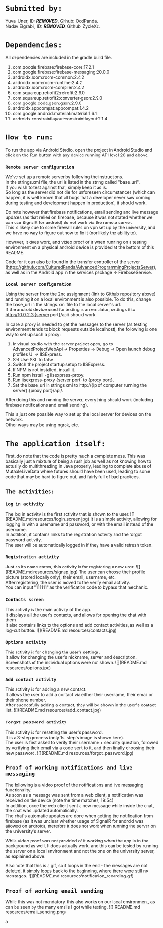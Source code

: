 # `Submitted by:`
Yuval Uner, ID: ***REMOVED***, Github: OddPanda.\
Nadav Elgrabli, ID: ***REMOVED***, Github: ZycleXx.

# `Dependencies:`
All dependencies are included in the gradle build file.
1. com.google.firebase:firebase-core:17.2.1
2. com.google.firebase:firebase-messaging:20.0.0
3. androidx.room:room-common:2.4.2
4. androidx.room:room-runtime:2.4.2
5. androidx.room:room-compiler:2.4.2
6. com.squareup.retrofit2:retrofit:2.9.0
7. com.squareup.retrofit2:converter-gson:2.9.0
8. com.google.code.gson:gson:2.9.0
9. androidx.appcompat:appcompat:1.4.2
10. com.google.android.material:material:1.6.1
11. androidx.constraintlayout:constraintlayout:2.1.4

# `How to run:`
To run the app via Android Studio, open the project in Android Studio
and click on the Run button with any device running API level 26 and above.

### `Remote server configuration`
We've set up a remote server by following the instructions.\
In the strings.xml file, the url is listed in the string called "base_url".\
If you wish to test against that, simply keep it as is.\
So long as the server did not die for unforeseen circumstances (which can happen,
it is well known that all bugs that a developer never saw coming during
testing and development happen in production), it should work.

Do note however that firebase notifications, email sending and live message updates
(as that relied on firebase, because it was not stated whether we can use SignalR for android)
do not work via the remote server.\
This is likely due to some firewall rules on vpn set up by the university, and
we have no way to figure out how to fix it (nor likely the ability to).

However, it does work, and video proof of it when running on a testing environment
on a physical android device is provided at the bottom of this README.

Code for it can also be found in the transfer controller of the server (https://github.com/CulturedPanda/AdvancedProgrammingProjectsServer),
as well as in the Android app in the services package -> FirebaseService.

### `Local server configuration`
Using the server from the 2nd assignment (link to Github repository above) and running it on a local
environment is also possible.
To do this, change the base_url in the strings.xml file to the local server's url.\
If the android device used for testing is an emulator, settings it to http://10.0.2.2:{server port}/api/ should work.

In case a proxy is needed to get the messages to the server (as testing environment tends to block requests outside localhost),
the following is one way to set up such a proxy:
1. In visual studio with the server project open, go to AdvancedProjectWebApi -> Properties ->
   Debug -> Open launch debug profiles UI -> IISExpress.
2. Set Use SSL to false.
3. Switch the project startup setup to IISExpress.
4. If NPM is not installed, install it.
5. Run npm install -g iisexpress-proxy.
6. Run iisexpress-proxy {server port} to {proxy port}.
7. Set the base_url in strings.xml to http://{ip of computer running the server}:{proxy port}/api/.

After doing this and running the server, everything should work (including firebase notifications and email sending).

This is just one possible way to set up the local server for devices on the network.\
Other ways may be using ngrok, etc.

# `The application itself:`

First, do note that the code is pretty much a complete mess.
This was basically just a mixture of being a rush job as well as not knowing how to actually
do multithreading in Java properly, leading to complete abuse of MutableLiveData where futures should have been
used, leading to some code that may be hard to figure out, and fairly full of bad practices.

## `The activities:`

### `Log in activity`
The log in activity is the first activity that is shown to the user.
![](README.md resources/login_screen.jpg)
It is a simple activity, allowing for logging in with a username and password, or with the email instead
of the username.\
In addition, it contains links to the registration activity and the forgot password activity.\
The user will be automatically logged in if they have a valid refresh token.

### `Registration activity`
Just as its name states, this activity is for registering a new user.
![](README.md resources/signup.jpg)
The user can choose their profile picture (stored locally only), their email, username, etc.\
After registering, the user is moved to the verify email activity.\
You can input "111111" as the verification code to bypass that mechanic.

### `Contacts screen`
This activity is the main activity of the app.\
It displays all the user's contacts, and allows for opening the chat with them.\
It also contains links to the options and add contact activities, as well as a log-out button.
![](README.md resources/contacts.jpg)

### `Options activity`
This activity is for changing the user's settings.\
It allow for changing the user's nickname, server and description.\
Screenshots of the individual options were not shown.
![](README.md resources/options.jpg)

### `Add contact activity`
This activity is for adding a new contact.\
It allows the user to add a contact via either their username, their email or their phone number.\
After succesfully adding a contact, they will be shown in the user's contact list.
![](README.md resources/add_contact.jpg)

### `Forgot password activity`
This activity is for resetting the user's password.\
It is a 3-step process (only 1st step's image is shown here).\
The user is first asked to verify their username + security question, followed by verifying their email
via a code sent to it, and then finally choosing their new password.
![](README.md resources/forgot_password.jpg)

## `Proof of working notifications and live messaging`
The following is a video proof of the notifications and live messaging functionality.\
As soon as a message was sent from a web client, a notification was received on the device (note the time matches, 19:54).\
In addition, once the web client sent a new message while inside the chat, the chat was updated automatically.\
The chat's automatic updates are done when getting the notification from firebase (as it was unclear whether usage of
SignalR for android was allowed on android), therefore it does not work when running the server on the university's server.

While video proof was not provided of it working when the app is in the background as well, It does actually work, and this can be
tested by running the server on a local environment and not the one on the university server, as explained above.

Also note that this is a gif, so it loops in the end - the messages are not deleted, it simply loops back to the beginning,
where there were still no messages.
![](README.md resources/notification_recording.gif)

## `Proof of working email sending`
While this was not mandatory, this also works on our local environment, as can be seen by the many
emails I got while testing.
![](README.md resources/email_sending.png)

a